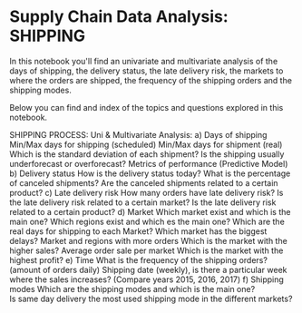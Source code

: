 # Supply Chain Data Analysis: SHIPPING

In this notebook you'll find an univariate and multivariate analysis of the days of shipping, the delivery status, the 
late delivery risk, the markets to where the orders are shipped, the frequency of the shipping orders and the shipping
modes.

Below you can find and index of the topics and questions explored in this notebook.

SHIPPING PROCESS: Uni & Multivariate Analysis:
	a) Days of shipping
		Min/Max days for shipping (scheduled)
		Min/Max days for shipment (real)
		Which is the standard deviation of each shipment?
		Is the shipping usually underforecast or overforecast?
		Metrics of performance (Predictive Model)
	b) Delivery status
		How is the delivery status today?
		What is the percentage of canceled shipments?
		Are the canceled shipments related to a certain product?
	c) Late delivery risk
		How many orders have late delivery risk?
		Is the late delivery risk related to a certain market?
		Is the late delivery risk related to a certain product?
	d) Market
		Which market exist and which is the main one?
		Which regions exist and which es the main one?
		Which are the real days for shipping to each Market?
		Which market has the biggest delays?
		Market and regions with more orders
		Which is the market with the higher sales?
		Average order sale per market
		Which is the market with the highest profit?
	e) Time
		What is the frequency of the shipping orders?  (amount of orders daily)
		Shipping date (weekly), is there a particular week where the sales increases? (Compare years 2015, 2016, 2017)
	f) Shipping modes
		Which are the shipping modes and which is the main one?		
		Is same day delivery the most used shipping mode in the different markets?
